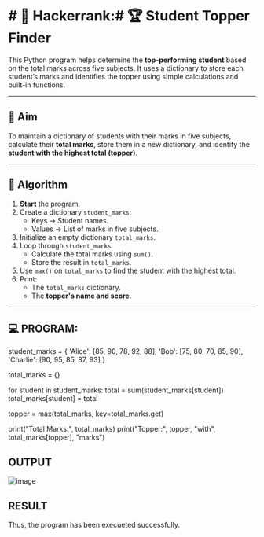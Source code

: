 # # 🔢 Hackerrank:# 🏆 Student Topper Finder

This Python program helps determine the **top-performing student** based on the total marks across five subjects. It uses a dictionary to store each student’s marks and identifies the topper using simple calculations and built-in functions.

---

## 🎯 Aim

To maintain a dictionary of students with their marks in five subjects, calculate their **total marks**, store them in a new dictionary, and identify the **student with the highest total (topper)**.

---

## 🧠 Algorithm

1. **Start** the program.
2. Create a dictionary `student_marks`:
   - Keys → Student names.
   - Values → List of marks in five subjects.
3. Initialize an empty dictionary `total_marks`.
4. Loop through `student_marks`:
   - Calculate the total marks using `sum()`.
   - Store the result in `total_marks`.
5. Use `max()` on `total_marks` to find the student with the highest total.
6. Print:
   - The `total_marks` dictionary.
   - The **topper's name and score**.

---

## 💻 PROGRAM:

student_marks = {
    'Alice': [85, 90, 78, 92, 88],
    'Bob': [75, 80, 70, 85, 90],
    'Charlie': [90, 95, 85, 87, 93]
}

total_marks = {}

for student in student_marks:
    total = sum(student_marks[student])
    total_marks[student] = total

topper = max(total_marks, key=total_marks.get)

print("Total Marks:", total_marks)
print("Topper:", topper, "with", total_marks[topper], "marks")
## OUTPUT
![image](https://github.com/user-attachments/assets/2aac75ee-1c78-42a8-87fd-45fb8c6729fe)

## RESULT
Thus, the program has been execueted successfully.
